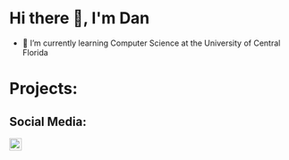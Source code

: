<h1>Hi there 👋, I'm Dan</h1>

- 🌱 I’m currently learning Computer Science at the University of Central Florida

<h1>Projects:</h1>




<h2>Social Media:</h2>

[<img align="left" alt="danmigus | LinkedIn" width="22px" src="https://cdn.jsdelivr.net/npm/simple-icons@v3/icons/linkedin.svg" />][linkedin] 

[linkedin]: https://www.linkedin.com/in/daniel-feng/ 
